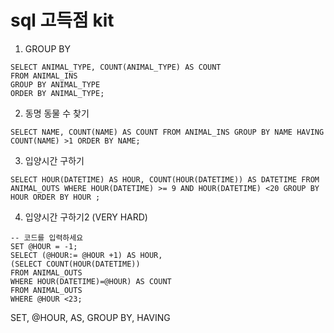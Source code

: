 # sql 고득점 kit

1. GROUP BY

```mysql
SELECT ANIMAL_TYPE, COUNT(ANIMAL_TYPE) AS COUNT
FROM ANIMAL_INS
GROUP BY ANIMAL_TYPE
ORDER BY ANIMAL_TYPE;
```



2. 동명 동물 수 찾기

```mysql
SELECT NAME, COUNT(NAME) AS COUNT FROM ANIMAL_INS GROUP BY NAME HAVING COUNT(NAME) >1 ORDER BY NAME;
```



3. 입양시간 구하기

```mysql
SELECT HOUR(DATETIME) AS HOUR, COUNT(HOUR(DATETIME)) AS DATETIME FROM ANIMAL_OUTS WHERE HOUR(DATETIME) >= 9 AND HOUR(DATETIME) <20 GROUP BY HOUR ORDER BY HOUR ;
```



4. 입양시간 구하기2 (VERY HARD)

```mysql
-- 코드를 입력하세요
SET @HOUR = -1;
SELECT (@HOUR:= @HOUR +1) AS HOUR,
(SELECT COUNT(HOUR(DATETIME)) 
FROM ANIMAL_OUTS 
WHERE HOUR(DATETIME)=@HOUR) AS COUNT 
FROM ANIMAL_OUTS
WHERE @HOUR <23;
```



SET, @HOUR, AS, GROUP BY, HAVING
